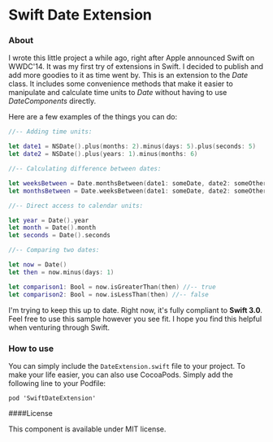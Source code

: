 Swift Date Extension
=====================

### About

I wrote this little project a while ago, right after Apple announced Swift on WWDC'14. It was my first try of extensions in Swift. I decided to publish and add more goodies to it as time went by. This is an extension to the *Date* class. It includes some convenience methods that make it easier to manipulate and calculate time units to *Date* without having to use *DateComponents* directly.

Here are a few examples of the things you can do:

```swift
//-- Adding time units:

let date1 = NSDate().plus(months: 2).minus(days: 5).plus(seconds: 5)
let date2 = NSDate().plus(years: 1).minus(months: 6)

//-- Calculating difference between dates:

let weeksBetween = Date.monthsBetween(date1: someDate, date2: someOtherDate)
let monthsBetween = Date.weeksBetween(date1: someDate, date2: someOtherDate)

//-- Direct access to calendar units:

let year = Date().year
let month = Date().month
let seconds = Date().seconds

//-- Comparing two dates:

let now = Date()
let then = now.minus(days: 1)

let comparison1: Bool = now.isGreaterThan(then) //-- true
let comparison2: Bool = now.isLessThan(then) //-- false

```

I'm trying to keep this up to date. Right now, it's fully compliant to **Swift 3.0**. Feel free to use this sample however you see fit. I hope you find this helpful when venturing through Swift. 

### How to use

You can simply include the ``DateExtension.swift`` file to your project. To make your life easier, you can also use CocoaPods. Simply add the following line to your Podfile:

```
pod 'SwiftDateExtension'
```

####License

This component is available under MIT license.
